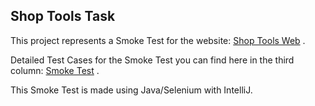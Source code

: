 ## Shop Tools Task 

This project represents a Smoke Test for the website: [Shop Tools Web](https://shop.demoqa.com) .

Detailed Test Cases for the Smoke Test you can find here in the third column: [Smoke Test](https://trello.com/b/lvMYIl49/shop-tools-board) .

This Smoke Test is made using Java/Selenium with IntelliJ. 
